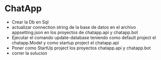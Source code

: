 # ChatApp


* Crear la Db en Sql
* actualizar connection string de la base de datos en el archivo appsetting.json  en los proyectos de chatapp.api y chatapp.bot
* Ejecutar el comando update-database teniendo como default project el chatapp.Model y como startup project el chatapp.api
* Poner como StartUp project los proyectos chatapp.api y chatapp.bot
* correr la solucion
